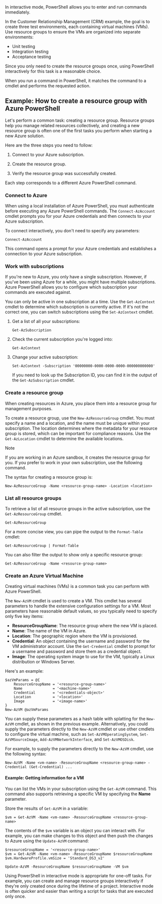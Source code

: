 <!-- markdownlint-disable MD041 -->

In interactive mode, PowerShell allows you to enter and run commands immediately.

In the Customer Relationship Management (CRM) example, the goal is to create three test
environments, each containing virtual machines (VMs). Use resource groups to ensure the VMs are
organized into separate environments:

- Unit testing
- Integration testing
- Acceptance testing

Since you only need to create the resource groups once, using PowerShell interactively for this task
is a reasonable choice.

When you run a command in PowerShell, it matches the command to a cmdlet and performs the requested
action.

## Example: How to create a resource group with Azure PowerShell

Let's perform a common task: creating a resource group. Resource groups help you manage related
resources collectively, and creating a new resource group is often one of the first tasks you
perform when starting a new Azure solution.

Here are the three steps you need to follow:

1. Connect to your Azure subscription.

1. Create the resource group.

1. Verify the resource group was successfully created.

Each step corresponds to a different Azure PowerShell command.

### Connect to Azure

When using a local installation of Azure PowerShell, you must authenticate before executing any
Azure PowerShell commands. The `Connect-AzAccount` cmdlet prompts you for your Azure credentials and
then connects to your Azure subscription.

To connect interactively, you don't need to specify any parameters:

```azurepowershell
Connect-AzAccount
```

This command opens a prompt for your Azure credentials and establishes a connection to your Azure
subscription.

### Work with subscriptions

If you're new to Azure, you only have a single subscription. However, if you've been using Azure for
a while, you might have multiple subscriptions. Azure PowerShell allows you to configure which
subscription your commands are executed against.

You can only be active in one subscription at a time. Use the `Get-AzContext` cmdlet to determine
which subscription is currently active. If it's not the correct one, you can switch subscriptions
using the `Set-AzContext` cmdlet.

1. Get a list of all your subscriptions:

   ```azurepowershell
   Get-AzSubscription
   ```

1. Check the current subscription you're logged into:

   ```azurepowershell
   Get-AzContext
   ```

1. Change your active subscription:

   ```azurepowershell
   Set-AzContext -Subscription '00000000-0000-0000-0000-000000000000'
   ```

   If you need to look up the Subscription ID, you can find it in the output of the
   `Get-AzSubscription` cmdlet.

### Create a resource group

When creating resources in Azure, you place them into a resource group for management purposes.

To create a resource group, use the `New-AzResourceGroup` cmdlet. You must specify a name and a
location, and the name must be unique within your subscription. The location determines where the
metadata for your resource group is stored, which can be important for compliance reasons. Use the
`Get-AzLocation` cmdlet to determine the available locations.

> [!NOTE]
> If you are working in an Azure sandbox, it creates the resource group for you. If you prefer to
> work in your own subscription, use the following command.

The syntax for creating a resource group is:

```azurepowershell
New-AzResourceGroup -Name <resource-group-name> -Location <location>
```

### List all resource groups

To retrieve a list of all resource groups in the active subscription, use the `Get-AzResourceGroup`
cmdlet.

```azurepowershell
Get-AzResourceGroup
```

For a more concise view, you can pipe the output to the `Format-Table` cmdlet:

```azurepowershell
Get-AzResourceGroup | Format-Table
```

You can also filter the output to show only a specific resource group:

```azurepowershell
Get-AzResourceGroup -Name <resource-group-name>
```

### Create an Azure Virtual Machine

Creating virtual machines (VMs) is a common task you can perform with Azure PowerShell.

The `New-AzVM` cmdlet is used to create a VM. This cmdlet has several parameters to handle the
extensive configuration settings for a VM. Most parameters have reasonable default values, so you
typically need to specify only five key items:

- **ResourceGroupName**: The resource group where the new VM is placed.
- **Name**: The name of the VM in Azure.
- **Location**: The geographic region where the VM is provisioned.
- **Credential**: An object containing the username and password for the VM administrator account.
  Use the `Get-Credential` cmdlet to prompt for a username and password and store them as a
  credential object.
- **Image**: The operating system image to use for the VM, typically a Linux distribution or Windows
  Server.

Here's an example:

```azurepowershell
$azVmParams = @{
    ResourceGroupName = '<resource-group-name>'
    Name              = '<machine-name>'
    Credential        = '<credentials-object>'
    Location          = '<location>'
    Image             = '<image-name>'
}
New-AzVM @azVmParams
```

You can supply these parameters as a hash table with splatting for the `New-AzVM` cmdlet, as shown
in the previous example. Alternatively, you could supply the parameters directly to the `New-AzVM`
cmdlet or use other cmdlets to configure the virtual machine, such as `Set-AzVMOperatingSystem`,
`Set-AzVMSourceImage`, `Add-AzVMNetworkInterface`, and `Set-AzVMOSDisk`.

For example, to supply the parameters directly to the `New-AzVM` cmdlet, use the following syntax:

```azurepowershell
New-AzVM -Name <vm-name> -ResourceGroupName <resource-group-name> -Credential (Get-Credential) ...
```

#### Example: Getting information for a VM

You can list the VMs in your subscription using the `Get-AzVM` command. This command also supports
retrieving a specific VM by specifying the **Name** parameter.

Store the results of `Get-AzVM` in a variable:

```azurepowershell
$vm = Get-AzVM -Name <vm-name> -ResourceGroupName <resource-group-name>
```

The contents of the `$vm` variable is an object you can interact with. For example, you can make
changes to this object and then push the changes to Azure using the `Update-AzVM` command:

```azurepowershell
$resourceGroupName = '<resource-group-name>'
$vm = Get-AzVM -Name <vm-name> -ResourceGroupName $resourceGroupName
$vm.HardwareProfile.vmSize = 'Standard_DS3_v2'

Update-AzVM -ResourceGroupName $resourceGroupName -VM $vm
```

Using PowerShell in interactive mode is appropriate for one-off tasks. For example, you can create
and manage resource groups interactively if they're only created once during the lifetime of a
project. Interactive mode is often quicker and easier than writing a script for tasks that are
executed only once.
